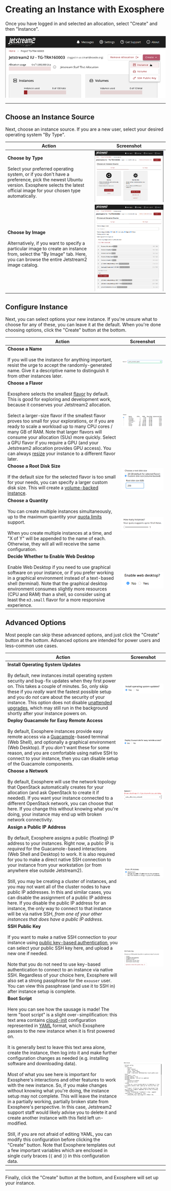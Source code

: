 # Creating an Instance with Exosphere

Once you have logged in and selected an allocation, select "Create" and then "Instance".

![screenshot of create dropdown](../../images/exo-create-dropdown.png)

---

## Choose an Instance Source

Next, choose an instance source. If you are a new user, select your desired operating system "By Type".

| Action                                                                                                                                                                                                                    | Screenshot                                                  |
|---------------------------------------------------------------------------------------------------------------------------------------------------------------------------------------------------------------------------|-------------------------------------------------------------|
| **Choose by Type**<br /><br />Select your preferred operating system, or if you don't have a preference,  pick the newest Ubuntu version. Exosphere selects the latest official image for your chosen type automatically. | <img src="../../../images/exo-operating-system-picker.png"> |
| **Choose by Image**<br/><br />Alternatively, if you want to specify a particular image to create an instance from, select the "By Image" tab. Here, you can browse the entire Jetstream2 image catalog.                   | <img src="../../../images/exo-image-picker.png">            |

## Configure Instance

Next, you can select options your new instance. If you're unsure what to choose for any of these, you can leave it at the default. When you're done choosing options, click the "Create" button at the bottom.

| Action                                                                                                                                                                                                                                                                                                                                                                                                                                                                                                                                                                                                                                                                               | Screenshot                                                   |
|--------------------------------------------------------------------------------------------------------------------------------------------------------------------------------------------------------------------------------------------------------------------------------------------------------------------------------------------------------------------------------------------------------------------------------------------------------------------------------------------------------------------------------------------------------------------------------------------------------------------------------------------------------------------------------------|--------------------------------------------------------------|
| **Choose a Name**<br /><br />If you will use the instance for anything important, resist the urge to accept the randomly-generated name. Give it a descriptive name to distinguish it from other instances later.                                                                                                                                                                                                                                                                                                                                                                                                                                                                    | <img src="../../../images/exo-instance-name.png" />          |
| **Choose a Flavor**<br /><br />Exosphere selects the smallest [flavor](../../general/vmsizes.md) by default. This is good for exploring and development work, because it conserves your Jetstream2 allocation.<br /><br />Select a larger-size flavor if the smallest flavor proves too small for your explorations, or if you are ready to scale a workload up to many CPU cores / many GB of RAM. Note that larger flavors will consume your allocation (SUs) more quickly. Select a GPU flavor if you require a GPU (and your Jetstream2 allocation provides GPU access). You can always [resize](../../general/instancemgt.md#resize) your instance to a different flavor later. | <img src="../../../images/exo-flavor-picker.png">            |
| **Choose a Root Disk Size**<br /><br />If the default size for the selected flavor is too small for your needs, you can specify a larger custom disk size. This will create a [volume-backed instance](../../../faq/general-faq/#i-need-a-root-disk-larger-than-the-maximum-size-for-jetstream2-instances-can-you-create-a-custom-flavor-for-me).                                                                                                                                                                                                                                                                                                                                    | <img src="../../../images/exo-choose-root-disk-size.png">    |
| **Choose a Quantity**<br /><br />You can create multiple instances simultaneously, up to the maximum quantity your [quota limits](../../faq/alloc.md) support.<br /><br />When you create multiple instances at a time, and "X of Y" will be appended to the name of each. Otherwise, they will all will receive the same configuration.                                                                                                                                                                                                                                                                                                                                             | <img src="../../../images/exo-instance-quantity-picker.png"> |
| **Decide Whether to Enable Web Desktop**<br /><br />Enable Web Desktop if you need to use graphical software on your instance, or if you prefer working in a graphical environment instead of a text-based shell (terminal). Note that the graphical desktop environment consumes slightly more resources (CPU and RAM) than a shell, so consider using at least the `m3.small` flavor for a more responsive experience.                                                                                                                                                                                                                                                             | <img src="../../../images/exo-enable-web-desktop.png">       |

## Advanced Options

Most people can skip these advanced options, and just click the "Create" button at the bottom. Advanced options are intended for power users and less-common use cases.

| Action                                                                                                                                                                                                                                                                                                                                                                                                                                                                                                                                                                                                                                                                                                                                                                                                                                                                                                                                                                                                                                                                                                                                                                                                                                                                                                                                                                 | Screenshot                                                 |
|------------------------------------------------------------------------------------------------------------------------------------------------------------------------------------------------------------------------------------------------------------------------------------------------------------------------------------------------------------------------------------------------------------------------------------------------------------------------------------------------------------------------------------------------------------------------------------------------------------------------------------------------------------------------------------------------------------------------------------------------------------------------------------------------------------------------------------------------------------------------------------------------------------------------------------------------------------------------------------------------------------------------------------------------------------------------------------------------------------------------------------------------------------------------------------------------------------------------------------------------------------------------------------------------------------------------------------------------------------------------|------------------------------------------------------------|
| **Install Operating System Updates**<br /><br />By default, new instances install operating system security and bug-fix updates when they first power on. This takes a couple of minutes. So, only skip these if you _really_ want the fastest possible setup and you do _not_ care about the security of your instance. This option does not disable [unattended upgrades](https://packages.ubuntu.com/focal/unattended-upgrades), which may still run in the background shortly after your instance powers on.                                                                                                                                                                                                                                                                                                                                                                                                                                                                                                                                                                                                                                                                                                                                                                                                                                                       | <img src="../../../images/exo-install-op-sys-updates.png"> |
| **Deploy Guacamole for Easy Remote Access**<br /><br />By default, Exosphere instances provide easy remote access via a [Guacamole](https://guacamole.apache.org)-based terminal (Web Shell), and optionally a graphical environment (Web Desktop). If you _don't_ want these for some reason, and you are comfortable using native SSH to connect to your instance, then you can disable setup of the Guacamole components.                                                                                                                                                                                                                                                                                                                                                                                                                                                                                                                                                                                                                                                                                                                                                                                                                                                                                                                                           | <img src="../../../images/exo-deploy-guac.png">            |
| **Choose a Network**<br /><br />By default, Exosphere will use the network topology that OpenStack automatically creates for your allocation (and ask OpenStack to create it if needed). If you want your instance connected to a different OpenStack network, you can choose that here. If you change this without knowing what you're doing, your instance may end up with broken network connectivity.                                                                                                                                                                                                                                                                                                                                                                                                                                                                                                                                                                                                                                                                                                                                                                                                                                                                                                                                                              | <img src="../../../images/exo-network-picker.png">         |
| **Assign a Public IP Address**<br /><br />By default, Exosphere assigns a public (floating) IP address to your instances. Right now, a public IP is _required_ for the Guacamole-based interactions (Web Shell and Desktop) to work. It is also required for you to make a direct native SSH connection to your instance from your workstation (or from anywhere else outside Jetstream2).<br /><br />Still, you may be creating a cluster of instances, and you may not want all of the cluster nodes to have public IP addresses. In this and similar cases, you can disable the assignment of a public IP address here. If you disable the public IP address for an instance, the only way to connect to that instance will be via native SSH, _from one of your other instances that does have a public IP address_.                                                                                                                                                                                                                                                                                                                                                                                                                                                                                                                                               | <img src="../../../images/exo-public-ip-picker.png">       |
| **SSH Public Key**<br /><br />If you want to make a native SSH connection to your instance using [public key-based authentication](https://kb.iu.edu/d/aews), you can select your public SSH key here, and upload a new one if needed.<br /><br />Note that you do not need to use key-based authentication to connect to an instance via native SSH. Regardless of your choice here, Exosphere will also set a strong passphrase for the `exouser` user. You can view this passphrase (and use it to SSH in) after instance setup is complete.                                                                                                                                                                                                                                                                                                                                                                                                                                                                                                                                                                                                                                                                                                                                                                                                                        | <img src="../../../images/exo-keypair-picker.png">         |
| **Boot Script**<br /><br />Here you can see how the sausage is made! The term "boot script" is a slight over-simplification: this text area contains [cloud-init](https://cloudinit.readthedocs.io/en/latest/topics/examples.html) configuration represented in [YAML](https://en.wikipedia.org/wiki/YAML) format, which Exosphere passes to the new instance when it is first powered on.<br /><br />It is generally best to leave this text area alone, create the instance, then log into it and make further configuration changes as needed (e.g. installing software and downloading data).<br /><br />Most of what you see here is important for Exosphere's interactions and other features to work with the new instance. So, if you make changes without knowing what you're doing, the instance setup may not complete. This will leave the instance in a partially working, partially broken state from Exosphere's perspective. In this case, Jetstream2 support staff would likely advise you to delete it and create another instance with this field left un-modified.<br /><br />Still, if you are not afraid of editing YAML, you can modify this configuration before clicking the "Create" button. Note that Exosphere templates out a few important variables which are enclosed in single curly braces (`{` and `}`) in this configuration data. | <img src="../../../images/exo-boot-script.png">            |

---

Finally, click the "Create" button at the bottom, and Exosphere will set up your instance.